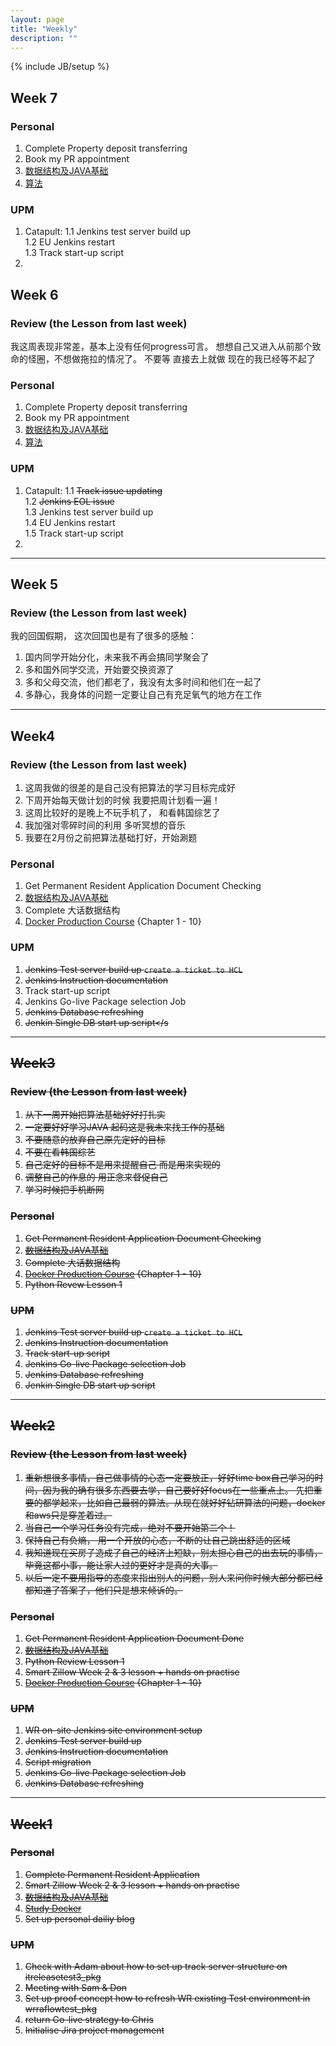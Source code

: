 ```yaml
---
layout: page
title: "Weekly"
description: ""
---
```

{% include JB/setup %}

## Week 7 

### Personal  

1. Complete Property deposit transferring 
2. Book my PR appointment 
3. [数据结构及JAVA基础](https://www.bittiger.io/livecourses/9jfxfp77uQm5ZTMJJ) 
4. [算法](https://www.bittiger.io/livecourses/2ayp5z2fayaYimAqs)

### UPM

1. Catapult: 
	1.1 Jenkins test server build up  <br /> 
	1.2 EU Jenkins restart <br />
	1.3 Track start-up script
2. 


## Week 6 

### Review (the Lesson from last week)
我这周表现非常差，基本上没有任何progress可言。 
想想自己又进入从前那个致命的怪圈，不想做拖拉的情况了。
不要等 直接去上就做 现在的我已经等不起了


### Personal  


1. Complete Property deposit transferring 
2. Book my PR appointment 
3. [数据结构及JAVA基础](https://www.bittiger.io/livecourses/9jfxfp77uQm5ZTMJJ) 
4. [算法](https://www.bittiger.io/livecourses/2ayp5z2fayaYimAqs)

### UPM

1. Catapult: 
	1.1 <s>Track issue updating </s> <br />
	1.2 <s>Jenkins EOL issue </s><br />
	1.3 Jenkins test server build up  <br /> 
	1.4 EU Jenkins restart <br />
	1.5 Track start-up script
2. 

--- 

## Week 5  

### Review (the Lesson from last week)
我的回国假期， 这次回国也是有了很多的感触： 

1. 国内同学开始分化，未来我不再会搞同学聚会了 
2. 多和国外同学交流，开始要交换资源了
3. 多和父母交流，他们都老了，我没有太多时间和他们在一起了 
4. 多静心，我身体的问题一定要让自己有充足氧气的地方在工作

--- 

## Week4  

### Review (the Lesson from last week)

1. 这周我做的很差的是自己没有把算法的学习目标完成好  
2. 下周开始每天做计划的时候 我要把周计划看一遍！
3. 这周比较好的是晚上不玩手机了， 和看韩国综艺了
4. 我加强对零碎时间的利用 多听冥想的音乐
5. 我要在2月份之前把算法基础打好，开始涮题

### Personal 

1. Get Permanent Resident Application Document Checking
2. [数据结构及JAVA基础](https://www.bittiger.io/livecourses/9jfxfp77uQm5ZTMJJ)
3. Complete 大话数据结构
4. [Docker Production Course](https://www.udemy.com/the-docker-for-devops-course-from-development-to-production/learn/v4/overview) {Chapter 1 - 10}

### UPM

1. <s>Jenkins Test server build up `create a ticket to HCL` </s> 
2. <s>Jenkins Instruction documentation</s>
3. Track start-up script 
4. Jenkins Go-live Package selection Job 
5. <s>Jenkins Database refreshing</s>
6. <s>Jenkin Single DB start up script</s


--- 

## Week3

### Review (the Lesson from last week)

1. 从下一周开始把算法基础好好打扎实
2. 一定要好好学习JAVA 起码这是我未来找工作的基础
3. 不要随意的放弃自己原先定好的目标 
4. 不要在看韩国综艺
5. 自己定好的目标不是用来提醒自己 而是用来实现的
6. 调整自己的作息的 用正念来督促自己 
7. 学习时候把手机断网

### Personal 

1. Get Permanent Resident Application Document Checking
2. <s>[数据结构及JAVA基础](https://www.bittiger.io/livecourses/9jfxfp77uQm5ZTMJJ)</s>
3. Complete 大话数据结构
4. [Docker Production Course](https://www.udemy.com/the-docker-for-devops-course-from-development-to-production/learn/v4/overview) {Chapter 1 - 10}
5. Python Revew Lesson 1 

### UPM

1. Jenkins Test server build up `create a ticket to HCL`  
2. <s>Jenkins Instruction documentation</s>
3. Track start-up script 
4. Jenkins Go-live Package selection Job 
5. <s>Jenkins Database refreshing</s>
6. <s>Jenkin Single DB start up script</s>   

-----

## Week2 

### Review (the Lesson from last week)
1. 重新想很多事情，自己做事情的心态一定要放正，好好time box自己学习的时间，因为我的确有很多东西要去学，自己要好好focus在一些重点上。
先把重要的都学起来，比如自己最弱的算法。从现在就好好钻研算法的问题，docker和aws只是穿差着过。
2. 当自己一个学习任务没有完成，绝对不要开始第二个！ 
3. 保持自己有负熵， 用一个开放的心态，不断的让自己跳出舒适的区域
4. 我知道现在买房子造成了自己的经济上短缺，别太担心自己的出去玩的事情，毕竟这都小事，能让家人过的更好才是真的大事。 
5. 以后一定不要用指导的态度来指出别人的问题，别人来问你时候大部分都已经都知道了答案了，他们只是想来倾诉的。

### Personal 
1. <s>Get Permanent Resident Application Document Done</s>
2. <s>[数据结构及JAVA基础](https://www.bittiger.io/livecourses/9jfxfp77uQm5ZTMJJ)</s>
3. Python Review Lesson 1
4. Smart Zillow Week 2 & 3 lesson + hands on practise
5. <s>[Docker Production Course](https://www.udemy.com/the-docker-for-devops-course-from-development-to-production/learn/v4/overview) {Chapter 1 - 10}</s>


### UPM

1. <s>WR on-site Jenkins site environment setup</s>
2. Jenkins Test server build up  
3. Jenkins Instruction documentation
4. <s>Script migration </s>
5. Jenkins Go-live Package selection Job 
6. <s>Jenkins Database refreshing</s>


--- 

## Week1

### Personal 

1. <s>Complete Permanent Resident Application</s>
2. Smart Zillow Week 2 & 3 lesson + hands on practise 
3. [数据结构及JAVA基础](https://www.bittiger.io/livecourses/9jfxfp77uQm5ZTMJJ)
4. <s>[Study Docker](https://www.udemy.com/the-docker-for-devops-course-from-development-to-production/learn/v4/overview) </s>
5. <s>Set up personal dailiy blog</s>  


### UPM

1. <s>Check with Adam about how to set up track server structure on itreleasetest3_pkg</s>
2. <s>Meeting with Sam & Don</s>
3. <s>Set up proof concept how to refresh WR existing Test environment in wrraflowtest_pkg</s>
4. <s>return Go-live strategy to Chris</s>
5. <s>Initialise Jira project management</s>

